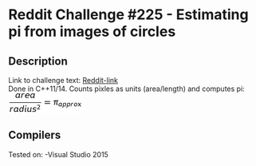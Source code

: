 Reddit Challenge #225 - Estimating pi from images of circles
============================================================

Description
-----------
Link to challenge text: <a href="https://www.reddit.com/r/dailyprogrammer/comments/3f0hzk/20150729_challenge_225_intermediate_estimating_pi/">Reddit-link</a><br/>
Done in C++11/14. Counts pixles as units (area/length) and computes pi: <img src=formula.png></img>


Compilers
---------
Tested on: -Visual Studio 2015
